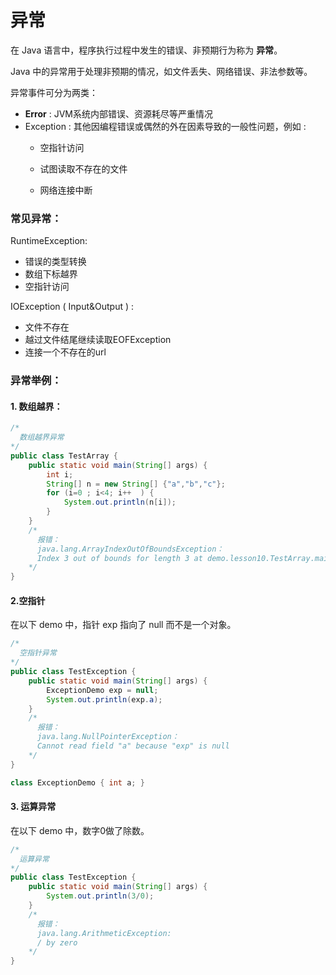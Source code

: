 # 异常

在 Java 语言中，程序执行过程中发生的错误、非预期行为称为 **异常**。

Java 中的异常用于处理非预期的情况，如文件丢失、网络错误、非法参数等。

异常事件可分为两类：

* **Error** : JVM系统内部错误、资源耗尽等严重情况
* Exception : 其他因编程错误或偶然的外在因素导致的一般性问题，例如 :
  * 空指针访问
  
  * 试图读取不存在的文件
  
  * 网络连接中断
  
### 常见异常：

RuntimeException:

* 错误的类型转换
* 数组下标越界
* 空指针访问

IOException ( Input&Output ) :

* 文件不存在
* 越过文件结尾继续读取EOFException
* 连接一个不存在的url

### 异常举例：

####  1. 数组越界：

```java
/*
  数组越界异常
*/
public class TestArray {
	public static void main(String[] args) {
		int i;
		String[] n = new String[] {"a","b","c"};
		for (i=0 ; i<4; i++  ) {
			System.out.println(n[i]);
		}
	}
    /*
      报错：
      java.lang.ArrayIndexOutOfBoundsException：
      Index 3 out of bounds for length 3 at demo.lesson10.TestArray.main
    */
}
```

#### 2.空指针

在以下 demo 中，指针 exp 指向了 null 而不是一个对象。

```java
/*
  空指针异常
*/
public class TestException {
	public static void main(String[] args) {
		ExceptionDemo exp = null;
		System.out.println(exp.a);
	}
    /*
      报错：
      java.lang.NullPointerException：
      Cannot read field "a" because "exp" is null
    */
}

class ExceptionDemo { int a; }
```

#### 3. 运算异常

在以下 demo 中，数字0做了除数。

```java
/*
  运算异常
*/
public class TestException {
	public static void main(String[] args) {
		System.out.println(3/0);
	}
	/*
	  报错：
	  java.lang.ArithmeticException:
	  / by zero
	*/
}
```

